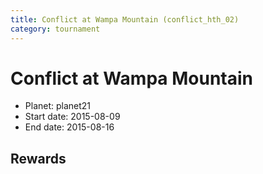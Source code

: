 ```yaml
---
title: Conflict at Wampa Mountain (conflict_hth_02)
category: tournament
---
```

# Conflict at Wampa Mountain

  * Planet: planet21
  * Start date: 2015-08-09
  * End date: 2015-08-16

## Rewards

